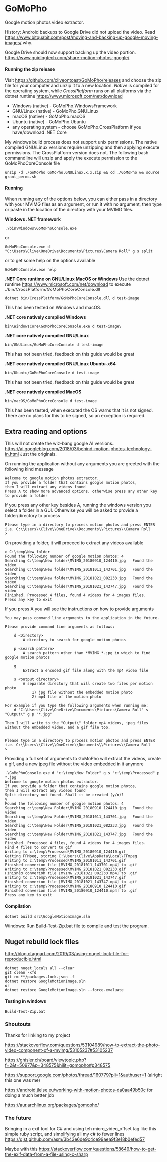# GoMoPho
Google motion photos video extractor.

History: Android backups to Google Drive did not upload the video. Read  https://www.bitquabit.com/post/moving-and-backing-up-google-moving-images/ why.

Google Drive should now support backing up the video portion. https://www.guidingtech.com/share-motion-photos-google/

#### Running the zip release
Visit https://github.com/cliveontoast/GoMoPho/releases and choose the zip file for your computer and unzip it to a new location. *Native* is compiled for the operating system, while *CrossPlatform* runs on all platforms via the dotnet runtime https://www.microsoft.com/net/download
- Windows (native) - GoMoPho.WindowsFramework
- GNU/Linux (native) - GoMoPho.GNULinux
- macOS (native) - GoMoPho.macOS
- Ubuntu (native) - GoMoPho.Ubuntu
- any operating system - choose GoMoPho.CrossPlatform if you have/download .NET Core 

My windows build process does not support unix permissions. The native compiled GNU/Linux versions require unzipping and then applying execute permissions. The CrossPlatform version does not.
The following bash commandline will unzip and apply the execute permission to the GoMoPhoCoreConsole file
```
unzip -d ./GoMoPho GoMoPho.GNULinux.x.x.zip && cd ./GoMoPho && source grant_perms.sh
```

#### Running
When running any of the options below, you can either pass in a directory with your MVIMG files as an argument, or run it with no argument, then type or paste in the location of the directory with your MVIMG files.

**Windows .NET framework** 
```
.\bin\Windows\GoMoPhoConsole.exe
```
or
```
GoMoPhoConsole.exe d "C:\Users\Clive\OneDrive\Documents\Pictures\Camera Roll" g s split
```
or to get some help on the options available
```
GoMoPhoConsole.exe help 
```
**.NET Core runtime on GNU/Linux MacOS or Windows** 
Use the dotnet runtime https://www.microsoft.com/net/download to execute ./bin/CrossPlatform/GoMoPhoCoreConsole.dll
```
dotnet bin/CrossPlatform/GoMoPhoCoreConsole.dll d test-image
```
This has been tested on Windows and macOS.

**.NET core natively compiled Windows** 
```
bin\WindowsCore\GoMoPhoCoreConsole.exe d test-image\
```

**.NET core natively compiled GNU/Linux**
```
bin/GNULinux/GoMoPhoCoreConsole d test-image
```
This has not been tried, feedback on this guide would be great

**.NET core natively compiled GNU/Linux Ubuntu-x64**
```
bin/Ubuntu/GoMoPhoCoreConsole d test-image
```
This has not been tried, feedback on this guide would be great

**.NET core natively compiled MacOS**
```
bin/macOS/GoMoPhoCoreConsole d test-image
```
This has been tested, when executed the OS warns that it is not signed.
There are no plans for this to be signed, so an exception is required.

## Extra reading and options
This will not create the wiz-bang google AI versions.. https://ai.googleblog.com/2018/03/behind-motion-photos-technology-in.html
Just the originals.

On running the application without any arguments you are greeted with the following kind message

```
Welcome to google motion photos extractor.
If you provide a folder that contains google motion photos,
then I will extract any videos found
Press A to show more advanced options, otherwise press any other key to provide a folder
```

If you press any other key besides A, running the windows version you select a folder in a GUI. Otherwise you will be asked to provide a folder/directory to process 

```
Please type in a directory to process motion photos and press ENTER i.e. C:\\Users\\Clive\\OneDrive\\Documents\\Pictures\\Camera Roll
> 
```

On providing a folder, it will proceed to extract any videos available

```
> C:\temp\New folder
Found the following number of google motion photos: 4
Searching C:\temp\New folder\MVIMG_20180910_124410.jpg   Found the video
Searching C:\temp\New folder\MVIMG_20181011_143701.jpg   Found the video
Searching C:\temp\New folder\MVIMG_20181021_082233.jpg   Found the video
Searching C:\temp\New folder\MVIMG_20181021_143747.jpg   Found the video
Finished. Processed 4 files, found 4 videos for 4 images files.
Press any key to exit
```


If you press A you will see the instructions on how to provide arguments 

```
You may pass command line arguments to the application in the future.

Please provide command line arguments as follows:

    d <Directory>
        A directory to search for google motion photos

    p <search pattern>
        A search pattern other than *MVIMG_*.jpg in which to find google motion photos

    g
        Extract a encoded gif file along with the mp4 video file

    s <output directory>
        A separate directory that will create two files per motion photo
            1) jpg file without the embedded motion photo
            2) mp4 file of the motion photo

For example if you type the following arguments when running me:
    d "C:\Users\Clive\OneDrive\Documents\Pictures\Camera Roll" s "Output\" g p "*.jpg"

Then I will write to the "Output\" folder mp4 videos, jpeg files without the embedded video, and a gif file too.


Please type in a directory to process motion photos and press ENTER i.e. C:\\Users\\Clive\\OneDrive\\Documents\\Pictures\\Camera Roll
>
```

Providing a full set of arguments to GoMoPho will extract the videos, create a gif, and a new jpeg file without the video embedded in it anymore

```
.\GoMoPhoConsole.exe d "c:\temp\New Folder" g s "c:\temp\Processed" p *.jpg
Welcome to google motion photos extractor.
If you provide a folder that contains google motion photos,
then I will extract any videos found
Split directory not found. Shall it be created (y/n)?
y
Found the following number of google motion photos: 4
Searching c:\temp\New Folder\MVIMG_20180910_124410.jpg   Found the video
Searching c:\temp\New Folder\MVIMG_20181011_143701.jpg   Found the video
Searching c:\temp\New Folder\MVIMG_20181021_082233.jpg   Found the video
Searching c:\temp\New Folder\MVIMG_20181021_143747.jpg   Found the video
Finished. Processed 4 files, found 4 videos for 4 images files.
Find 4 files to convert to gif
Writing to c:\temp\Processed\MVIMG_20180910_124410.gif
Getting FFMpeg, storing C:\Users\Clive\AppData\Local\FFmpeg
Writing to c:\temp\Processed\MVIMG_20181011_143701.gif
Finished converion file [MVIMG_20181011_143701.mp4] to .gif
Writing to c:\temp\Processed\MVIMG_20181021_082233.gif
Finished converion file [MVIMG_20181021_082233.mp4] to .gif
Writing to c:\temp\Processed\MVIMG_20181021_143747.gif
Finished converion file [MVIMG_20181021_143747.mp4] to .gif
Writing to c:\temp\Processed\MVIMG_20180910_124410.gif
Finished converion file [MVIMG_20180910_124410.mp4] to .gif
Press any key to exit

```

#### Compilation
```
dotnet build src\GoogleMotionImage.sln
```
Windows: Run  Build-Test-Zip.bat file to compile and test the program.

## Nuget rebuild lock files
http://blog.ctaggart.com/2019/03/using-nuget-lock-file-for-reproducible.html
```
dotnet nuget locals all --clear
git clean -xfd
git rm **/packages.lock.json -f
dotnet restore GoogleMotionImage.sln
or
dotnet restore GoogleMotionImage.sln --force-evaluate
```

#### Testing in windows
```
Build-Test-Zip.bat
```
### Shoutouts
Thanks for linking to my project 

https://stackoverflow.com/questions/53104989/how-to-extract-the-photo-video-component-of-a-mvimg/53105237#53105237

https://ghisler.ch/board/viewtopic.php?f=2&t=50977&p=348575&hilit=gomopho#p348575

https://support.google.com/photos/thread/160779?pli=1&authuser=1 (alright this one was me)

https://android.jlelse.eu/working-with-motion-photos-da0aa49b50c for doing a much better job

https://aur.archlinux.org/packages/gomopho/

### The future
Bringing in a exif tool for C# and using teh micro_video_offset tag like this simple ruby script, and simplifying all my c#  to fewer lines https://gist.github.com/asm/3b43e6de9c4ce99aea9f3e18b0efed57 

Maybe with this https://stackoverflow.com/questions/58649/how-to-get-the-exif-data-from-a-file-using-c-sharp
